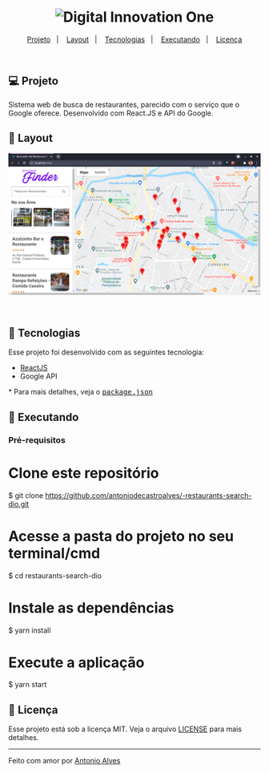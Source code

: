 <h1 align="center">
    <img alt="Digital Innovation One" title="#Digital Innovation One" src="https://user-images.githubusercontent.com/47957363/130337418-db0771ff-1810-4a29-aac8-de5023d5c47e.png" width="250px" />
</h1>

<p align="center">
  <a href="#-projeto">Projeto</a>&nbsp;&nbsp;&nbsp;|&nbsp;&nbsp;&nbsp;
  <a href="#-layout">Layout</a>&nbsp;&nbsp;&nbsp;|&nbsp;&nbsp;&nbsp;
  <a href="#-tecnologias">Tecnologias</a>&nbsp;&nbsp;&nbsp;|&nbsp;&nbsp;&nbsp;
  <a href="#-executando">Executando</a>&nbsp;&nbsp;&nbsp;|&nbsp;&nbsp;&nbsp;
  <a href="#memo-licença">Licença</a>
</p>
<br>

## 💻 Projeto

Sistema web de busca de restaurantes, parecido com o serviço que o Google oferece. Desenvolvido com React.JS e API do Google.

## 🎨 Layout

<p align="center">
    <img alt="busca de restaurantes" title="#busca de restaurantes" src="./resources/screenshot.png" width="720px" />
    
</p>  
<br>

## :rocket: Tecnologias

Esse projeto foi desenvolvido com as seguintes tecnologia:

- [ReactJS](https://pt-br.reactjs.org/)
- Google API

\* Para mais detalhes, veja o <kbd>[package.json](./package.json)</kbd>

## :notebook: Executando


### Pré-requisitos


# Clone este repositório
$ git clone https://github.com/antoniodecastroalves/-restaurants-search-dio.git

# Acesse a pasta do projeto no seu terminal/cmd
$ cd restaurants-search-dio

# Instale as dependências
$ yarn install

# Execute a aplicação
$ yarn start

## :memo: Licença

Esse projeto está sob a licença MIT. Veja o arquivo [LICENSE](LICENSE.md) para mais detalhes.

---

Feito com amor por [Antonio Alves](https://www.linkedin.com/in/antonio-alves-490b5646/) 
